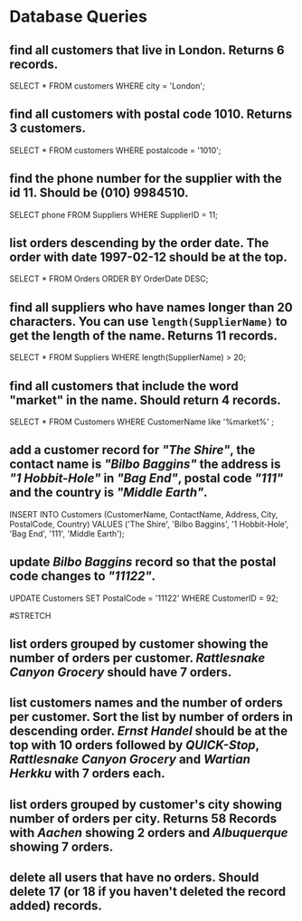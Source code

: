 # Database Queries

## find all customers that live in London. Returns 6 records.
SELECT *
FROM customers
WHERE city = 'London';

## find all customers with postal code 1010. Returns 3 customers.
SELECT *
FROM customers
WHERE postalcode = '1010';

## find the phone number for the supplier with the id 11. Should be (010) 9984510.
SELECT phone
FROM Suppliers
WHERE SupplierID = 11;
  
## list orders descending by the order date. The order with date 1997-02-12 should be at the top.
SELECT *
FROM Orders
ORDER BY OrderDate DESC;

## find all suppliers who have names longer than 20 characters. You can use `length(SupplierName)` to get the length of the name. Returns 11 records.
SELECT *
FROM Suppliers
WHERE length(SupplierName) > 20;

## find all customers that include the word "market" in the name. Should return 4 records.
SELECT *
FROM Customers
WHERE CustomerName like '%market%' ;

## add a customer record for _"The Shire"_, the contact name is _"Bilbo Baggins"_ the address is _"1 Hobbit-Hole"_ in _"Bag End"_, postal code _"111"_ and the country is _"Middle Earth"_.
INSERT INTO Customers (CustomerName, ContactName, Address, City, PostalCode, Country)
VALUES ('The Shire', 'Bilbo Baggins', '1 Hobbit-Hole', 'Bag End', '111', 'Middle Earth');

## update _Bilbo Baggins_ record so that the postal code changes to _"11122"_.
UPDATE Customers
SET PostalCode = '11122'
WHERE CustomerID = 92;

#STRETCH
## list orders grouped by customer showing the number of orders per customer. _Rattlesnake Canyon Grocery_ should have 7 orders.

## list customers names and the number of orders per customer. Sort the list by number of orders in descending order. _Ernst Handel_ should be at the top with 10 orders followed by _QUICK-Stop_, _Rattlesnake Canyon Grocery_ and _Wartian Herkku_ with 7 orders each.

## list orders grouped by customer's city showing number of orders per city. Returns 58 Records with _Aachen_ showing 2 orders and _Albuquerque_ showing 7 orders.

## delete all users that have no orders. Should delete 17 (or 18 if you haven't deleted the record added) records.
